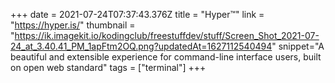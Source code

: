 +++
date = 2021-07-24T07:37:43.376Z
title = "Hyper™"
link = "https://hyper.is/"
thumbnail = "https://ik.imagekit.io/kodingclub/freestuffdev/stuff/Screen_Shot_2021-07-24_at_3.40.41_PM_1apFtm2OQ.png?updatedAt=1627112540494"
snippet="A beautiful and extensible experience for command-line interface users, built on open web standard"
tags = ["terminal"]
+++
